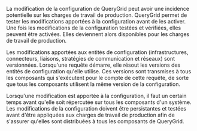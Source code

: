 La modification de la configuration de QueryGrid peut avoir une incidence potentielle sur les charges de travail de production. QueryGrid permet de tester les modifications apportées à la configuration avant de les activer. Une fois les modifications de la configuration testées et vérifiées, elles peuvent être activées. Elles deviennent alors disponibles pour les charges de travail de production.

Les modifications apportées aux entités de configuration (infrastructures, connecteurs, liaisons, stratégies de communication et réseaux) sont versionnées. Lorsqu'une requête démarre, elle résout les versions des entités de configuration qu'elle utilise. Ces versions sont transmises à tous les composants qui s'exécutent pour le compte de cette requête, de sorte que tous les composants utilisent la même version de la configuration.

Lorsqu'une modification est apportée à la configuration, il faut un certain temps avant qu'elle soit répercutée sur tous les composants d'un système. Les modifications de la configuration doivent être persistantes et testées avant d'être appliquées aux charges de travail de production afin de s'assurer qu'elles sont distribuées à tous les composants de QueryGrid.

